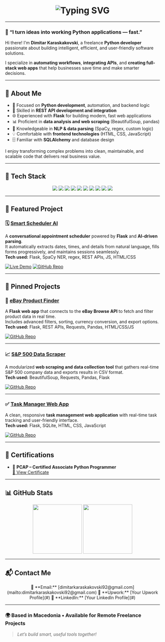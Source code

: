 <!-- Animated Typing Headline -->
<h1 align="center">
  <img src="https://readme-typing-svg.herokuapp.com?font=Fira+Code&pause=1000&color=4F46E5&center=true&vCenter=true&width=600&lines=Hi%2C+I'm+Dimitar+Karaskakovski+👋;Freelance+Python+Developer+%7C+Automation+%26+APIs;Building+Smart+Web+Apps+That+Solve+Real+Problems" alt="Typing SVG" />
</h1>

---

### 🧠 **“I turn ideas into working Python applications — fast.”**

Hi there! I'm **Dimitar Karaskakovski**, a freelance **Python developer** passionate about building intelligent, efficient, and user-friendly software solutions.

I specialize in **automating workflows**, **integrating APIs**, and **creating full-stack web apps** that help businesses save time and make smarter decisions.

---

## 🚀 About Me

- 🐍 Focused on **Python development**, automation, and backend logic  
- 🔗 Skilled in **REST API development and integration**  
- 🌐 Experienced with **Flask** for building modern, fast web applications  
- 📊 Proficient in **data analysis and web scraping** (BeautifulSoup, pandas)  
- 🤖 Knowledgeable in **NLP & data parsing** (SpaCy, regex, custom logic)  
- 💡 Comfortable with **frontend technologies** (HTML, CSS, JavaScript)  
- 🗄️ Familiar with **SQLAlchemy** and database design  

I enjoy transforming complex problems into clean, maintainable, and scalable code that delivers real business value.

---

## 🧰 Tech Stack

<p align="center">
  <img src="https://img.shields.io/badge/Python-3776AB?style=for-the-badge&logo=python&logoColor=white"/>
  <img src="https://img.shields.io/badge/Flask-000000?style=for-the-badge&logo=flask&logoColor=white"/>
  <img src="https://img.shields.io/badge/REST_API-005571?style=for-the-badge&logo=fastapi&logoColor=white"/>
  <img src="https://img.shields.io/badge/BeautifulSoup-4B8BBE?style=for-the-badge&logo=python&logoColor=white"/>
  <img src="https://img.shields.io/badge/Pandas-150458?style=for-the-badge&logo=pandas&logoColor=white"/>
  <img src="https://img.shields.io/badge/SQLAlchemy-D71F00?style=for-the-badge&logo=sqlite&logoColor=white"/>
  <img src="https://img.shields.io/badge/SpaCy-09A3D5?style=for-the-badge&logo=python&logoColor=white"/>
  <img src="https://img.shields.io/badge/HTML5-E34F26?style=for-the-badge&logo=html5&logoColor=white"/>
  <img src="https://img.shields.io/badge/CSS3-1572B6?style=for-the-badge&logo=css3&logoColor=white"/>
  <img src="https://img.shields.io/badge/JavaScript-F7DF1E?style=for-the-badge&logo=javascript&logoColor=black"/>
</p>

---

## 🌟 Featured Project

### 🗓️ [Smart Scheduler AI](https://github.com/dimitar-sudo/smart-scheduler-ai)
A **conversational appointment scheduler** powered by **Flask** and **AI-driven parsing**.  
It automatically extracts dates, times, and details from natural language, fills forms progressively, and maintains sessions seamlessly.  
**Tech used:** Flask, SpaCy NER, regex, REST APIs, JS, HTML/CSS  

[![Live Demo](https://img.shields.io/badge/Live_Demo-brightgreen?style=for-the-badge)](https://smart-scheduler-ai.onrender.com)
[![GitHub Repo](https://img.shields.io/badge/View_on_GitHub-181717?style=for-the-badge&logo=github)](https://github.com/dimitar-sudo/smart-scheduler-ai)

---

## 📌 Pinned Projects

### 💼 [eBay Product Finder](https://github.com/dimitar-sudo/ebay-product-finder)
A **Flask web app** that connects to the **eBay Browse API** to fetch and filter product data in real time.  
Includes advanced filters, sorting, currency conversion, and export options.  
**Tech used:** Flask, REST APIs, Requests, Pandas, HTML/CSS/JS  

[![GitHub Repo](https://img.shields.io/badge/View_on_GitHub-181717?style=for-the-badge&logo=github)](https://github.com/dimitar-sudo/ebay-product-finder)

---

### 📈 [S&P 500 Data Scraper](https://github.com/dimitar-sudo/sp500-collector)
A modularized **web scraping and data collection tool** that gathers real-time S&P 500 company data and exports results in CSV format.  
**Tech used:** BeautifulSoup, Requests, Pandas, Flask  

[![GitHub Repo](https://img.shields.io/badge/View_on_GitHub-181717?style=for-the-badge&logo=github)](https://github.com/dimitar-sudo/sp500-collector)

---

### ✅ [Task Manager Web App](https://github.com/dimitar-sudo/task-manager)
A clean, responsive **task management web application** with real-time task tracking and user-friendly interface.  
**Tech used:** Flask, SQLite, HTML, CSS, JavaScript  

[![GitHub Repo](https://img.shields.io/badge/View_on_GitHub-181717?style=for-the-badge&logo=github)](https://github.com/dimitar-sudo/task-manager)

---

## 📜 Certifications

- 🐍 **PCAP – Certified Associate Python Programmer**  
  [📄 View Certificate](https://github.com/dimitar-sudo/certifications/raw/main/certificate_sJsS.1tT0.54WA.pdf)

---

## 📊 GitHub Stats

<p align="center">
  <img src="https://github-readme-stats.vercel.app/api?username=dimitar-sudo&show_icons=true&theme=tokyonight&hide_border=true" height="160px"/>
  <img src="https://github-readme-stats.vercel.app/api/top-langs/?username=dimitar-sudo&layout=compact&theme=tokyonight&hide_border=true" height="160px"/>
</p>

---

## 📬 Contact Me

<p align="center">
  📧 **Email:** [dimitarkaraskakovski92@gmail.com](mailto:dimitarkaraskakovski92@gmail.com)  
  💼 **Upwork:** [Your Upwork Profile](#)  
  🔗 **LinkedIn:** [Your LinkedIn Profile](#)
</p>

---

### 🌍 Based in Macedonia • Available for Remote Freelance Projects

> *Let’s build smart, useful tools together!*
